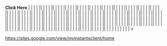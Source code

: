 **Click Here**
| 
|
|
|
|| 
|
|
|
|| 
|
|
|
|| 
|
|
|
|| 
|
|
|
|| 
|
|
|
|| 
|
|
|
|| 
|
|
|
|| 
|
|
|
|| 
|
|
|
|| 
|
|
|
|| 
|
|
|
|| 
|
|
|
|| 
|
|
|
|| 
|
|
|
|| 
|
|
|
|| 
|
|
|
|| 
|
|
|
|| 
|
|
|
|| 
|
|
|
|| 
|
|
|
|| 
|
|
|
|| 
|
|
|
|| 
|
|
|
|| 
|
|
|
|| 
|
|
|
|| 
|
|
|
|| 
|
|
|
|| 
|
|
|
|| 
|
|
|
|| 
|
|
|
|| 
|
|
|
|| 
|
|
|
|| 
|
|
|
|| 
|
|
|
|| 
|
|
|
|| 
|
|
|
|| 
|
|
|
|| 
|
|
|
|| 
|
|
|
|| 
|
|
|
|| 
|
|
|
|| 
|
|
|
|| 
|
|
|
|| 
|
|
|
|| 
|
|
|
|| 
|
|
|
|| 
|
|
|
|| 
|
|
|
|| 
|
|
|
|| 
|
|
|
|| 
|
|
|
|| 
|
|
|
|| 
|
|
|
|| 
|
|
|
|| 
|
|
|
|| 
|
|
|
|| 
|
|
|
|| 
|
|
|
|
| 
|
|
|
|
v

https://sites.google.com/view/myinstantsclient/home
